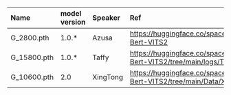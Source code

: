 | Name | model version | Speaker | Ref| 
|:----|:----|:----|:----|
| G_2800.pth |  1.0.* | Azusa |https://huggingface.co/spaces/XzJosh/Azusa-Bert-VITS2 |
| G_15800.pth | 1.0.* | Taffy | https://huggingface.co/spaces/XzJosh/Azusa-Bert-VITS2/tree/main/logs/Taffy |
| G_10600.pth | 2.0 | XingTong | https://huggingface.co/spaces/XzJosh/2568-Bert-VITS2/tree/main/Data/XingTong/models |